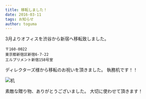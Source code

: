 ```yaml
---
title: 移転しました！
date: 2016-03-11
tags: お知らせ 
author: toguma
---
```


3月よりオフィスを渋谷から新宿へ移転致しました。

```
〒160-0022
東京都新宿区新宿6-7-22
エルプリメント新宿158号室
```

ディレクターズ様から移転のお祝いを頂きました。
執務机です！！


![机](./20160311/shitumudesk.jpg)

素敵な贈り物、ありがとうございました。
大切に使わせて頂きます！